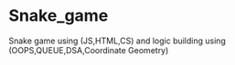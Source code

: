 # Snake_game
Snake game using (JS,HTML,CS) and logic building using (OOPS,QUEUE,DSA,Coordinate Geometry)   
